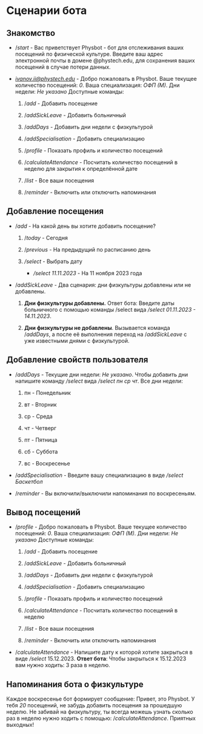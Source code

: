 # Сценарии бота

## Знакомство

-   $/start$ - Вас приветствует Physbot - бот для отслеживания ваших
    посещений по физической культуре. Введите ваш адрес электронной
    почты в домене \@phystech.edu, для сохранения ваших посещений в
    случае потери данных.

-   *ivanov.ii@phystech.edu* - Добро пожаловать в Physbot.
  Ваше текущее количество посещений: *0*.
  Ваша специализация: *ОФП (М)*.
  Дни недели: *Не указано*
  Доступные команды:

    1.  $/add$ - Добавить посещение

    2.  $/addSickLeave$ - Добавить больничный

    3.  $/addDays$ - Добавить дни недели с физкультурой

    4.  $/addSpecialisation$ - Добавить специализацию

    5.  $/profile$ - Показать профиль и количество посещений

    6.  $/calculateAttendance$ - Посчитать количество посещений в неделю для закрытия к определённой дате

    7.  $/list$ - Все ваши посещения

    8.  $/reminder$ - Включить или отключить напоминания

## Добавление посещения

-   $/add$ - На какой день вы хотите добавить посещение?

    1.  $/today$ - Сегодня

    2.  $/previous$ - На предыдущий по расписанию день

    3.  */select* - Выбрать дату

        -   */select 11.11.2023* - На 11 ноября 2023 года

-   $/addSickLeave$ - Два сценария: дни физкультуры добавлены или не
    добавлены.

    1.  **Дни физкультуры добавлены.** Ответ бота: Введите даты
        больничного с помощью команды /select вида */select
        01.11.2023 - 14.11.2023*.

    2.  **Дни физкультуры не добавлены**. Вызывается команда $/addDays$,
        а после её выполнения переход на $/addSickLeave$ с уже
        известными днями с физкультурой.

## Добавление свойств пользователя

-   $/addDays$ - Текущие дни недели: *Не указано*. Чтобы добавить дни
    напишите команду */select* вида */select пн ср чт*. Все дни недели:

    1.  пн - Понедельник

    2.  вт - Вторник

    3.  ср - Среда

    4.  чт - Четверг

    5.  пт - Пятница

    6.  сб - Суббота

    7.  вс - Воскресенье

-   $/addSpecialisation$ - Введите вашу специализацию в виде */select
    Баскетбол*

-   $/reminder$ - Вы включили/выключили напоминания по воскресеньям.

## Вывод посещений

-   $/profile$ - Добро пожаловать в Physbot. Ваше текущее количество
    посещений: *0*. Ваша специализация: *ОФП (М)*. Дни недели: *Не
    указано* Доступные команды:

    1.  $/add$ - Добавить посещение

    2.  $/addSickLeave$ - Добавить больничный

    3.  $/addDays$ - Добавить дни недели с физкультурой

    4.  $/addSpecialisation$ - Добавить специализацию

    5.  $/profile$ - Показать профиль и количество посещений

    6.  $/calculateAttendance$ - Посчитать количество посещений в неделю

    7.  $/list$ - Все ваши посещения

    8.  $/reminder$ - Включить или отключить напоминания

-   $/calculateAttendance$ - Напишите дату к которой хотите закрыться в
    виде */select* $15.12.2023$. **Ответ бота**: Чтобы закрыться к
    $15.12.2023$ вам нужно ходить: $3$ раза в неделю.

## Напоминания бота о физкультуре

Каждое воскресенье бот формирует сообщение: Привет, это Physbot. У тебя
*20* посещений, не забудь добавить посещения за прошедшую неделю. Не
забивай на физкультуру, ты всегда можешь узнать сколько раз в неделю
нужно ходить с помощью: $/calculateAttendance$. Приятных выходных!
